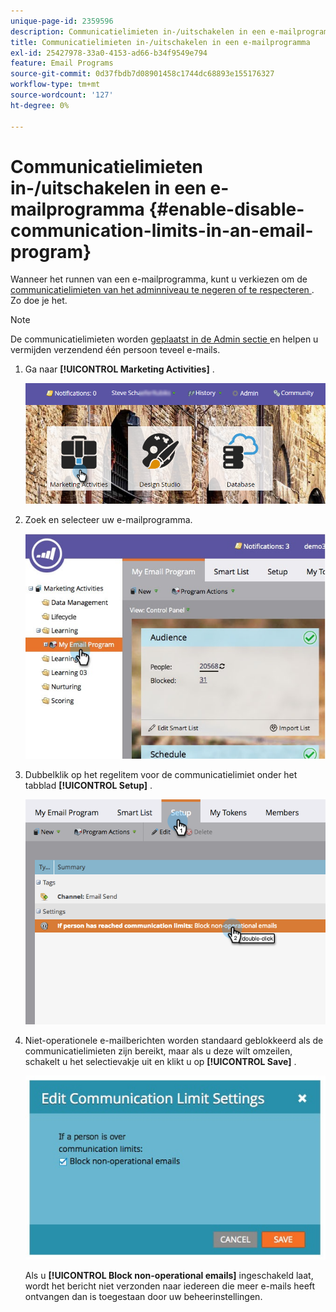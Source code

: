 ```yaml
---
unique-page-id: 2359596
description: Communicatielimieten in-/uitschakelen in een e-mailprogramma - Marketo Docs - Productdocumentatie
title: Communicatielimieten in-/uitschakelen in een e-mailprogramma
exl-id: 25427978-33a0-4153-ad66-b34f9549e794
feature: Email Programs
source-git-commit: 0d37fbdb7d08901458c1744dc68893e155176327
workflow-type: tm+mt
source-wordcount: '127'
ht-degree: 0%

---
```


# Communicatielimieten in-/uitschakelen in een e-mailprogramma {#enable-disable-communication-limits-in-an-email-program}

Wanneer het runnen van een e-mailprogramma, kunt u verkiezen om de [ communicatielimieten van het adminniveau te negeren of te respecteren ](/help/marketo/product-docs/administration/email-setup/enable-communication-limits.md). Zo doe je het.

>[!NOTE]
>
>De communicatielimieten worden [ geplaatst in de Admin sectie ](/help/marketo/product-docs/administration/email-setup/enable-communication-limits.md) en helpen u vermijden verzendend één persoon teveel e-mails.

1. Ga naar **[!UICONTROL Marketing Activities]** .

   ![](assets/login-marketing-activities-3.png)

1. Zoek en selecteer uw e-mailprogramma.

   ![](assets/selectemailprogram-3.jpg)

1. Dubbelklik op het regelitem voor de communicatielimiet onder het tabblad **[!UICONTROL Setup]** .

   ![](assets/blockoperational.png)

1. Niet-operationele e-mailberichten worden standaard geblokkeerd als de communicatielimieten zijn bereikt, maar als u deze wilt omzeilen, schakelt u het selectievakje uit en klikt u op **[!UICONTROL Save]** .

   ![](assets/ifaperson.jpg)

   Als u **[!UICONTROL Block non-operational emails]** ingeschakeld laat, wordt het bericht niet verzonden naar iedereen die meer e-mails heeft ontvangen dan is toegestaan door uw beheerinstellingen.
